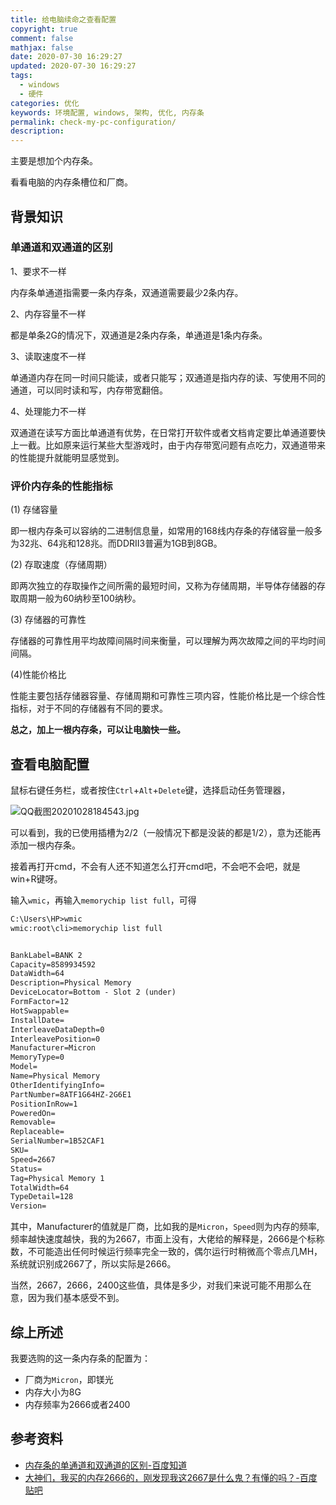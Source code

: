 ```yaml
---
title: 给电脑续命之查看配置
copyright: true
comment: false
mathjax: false
date: 2020-07-30 16:29:27
updated: 2020-07-30 16:29:27
tags:
  - windows
  - 硬件
categories: 优化
keywords: 环境配置, windows, 架构, 优化, 内存条
permalink: check-my-pc-configuration/
description:
---
```


主要是想加个内存条。

看看电脑的内存条槽位和厂商。

<!-- more -->

## 背景知识

### 单通道和双通道的区别

1、要求不一样

内存条单通道指需要一条内存条，双通道需要最少2条内存。

2、内存容量不一样

都是单条2G的情况下，双通道是2条内存条，单通道是1条内存条。

3、读取速度不一样

单通道内存在同一时间只能读，或者只能写；双通道是指内存的读、写使用不同的通道，可以同时读和写，内存带宽翻倍。

4、处理能力不一样

双通道在读写方面比单通道有优势，在日常打开软件或者文档肯定要比单通道要快上一截。比如原来运行某些大型游戏时，由于内存带宽问题有点吃力，双通道带来的性能提升就能明显感觉到。

### 评价内存条的性能指标

(1) 存储容量

即一根内存条可以容纳的二进制信息量，如常用的168线内存条的存储容量一般多为32兆、64兆和128兆。而DDRII3普遍为1GB到8GB。

(2) 存取速度（存储周期）

即两次独立的存取操作之间所需的最短时间，又称为存储周期，半导体存储器的存取周期一般为60纳秒至100纳秒。

(3) 存储器的可靠性

存储器的可靠性用平均故障间隔时间来衡量，可以理解为两次故障之间的平均时间间隔。

(4)性能价格比

性能主要包括存储器容量、存储周期和可靠性三项内容，性能价格比是一个综合性指标，对于不同的存储器有不同的要求。

**总之，加上一根内存条，可以让电脑快一些。**

## 查看电脑配置

鼠标右键任务栏，或者按住`Ctrl`+`Alt`+`Delete`键，选择启动任务管理器，

![QQ截图20201028184543.jpg](https://i.loli.net/2020/10/28/TfEjmNJg1WX5bKZ.jpg)

可以看到，我的已使用插槽为2/2（一般情况下都是没装的都是1/2），意为还能再添加一根内存条。

接着再打开cmd，不会有人还不知道怎么打开cmd吧，不会吧不会吧，就是win+R键呀。

输入`wmic`，再输入`memorychip list full`，可得

```txt
C:\Users\HP>wmic
wmic:root\cli>memorychip list full


BankLabel=BANK 2
Capacity=8589934592
DataWidth=64
Description=Physical Memory
DeviceLocator=Bottom - Slot 2 (under)
FormFactor=12
HotSwappable=
InstallDate=
InterleaveDataDepth=0
InterleavePosition=0
Manufacturer=Micron
MemoryType=0
Model=
Name=Physical Memory
OtherIdentifyingInfo=
PartNumber=8ATF1G64HZ-2G6E1
PositionInRow=1
PoweredOn=
Removable=
Replaceable=
SerialNumber=1B52CAF1
SKU=
Speed=2667
Status=
Tag=Physical Memory 1
TotalWidth=64
TypeDetail=128
Version=
```

其中，Manufacturer的值就是厂商，比如我的是`Micron`，`Speed`则为内存的频率,频率越快速度越快，我的为2667，市面上没有，大佬给的解释是，2666是个标称数，不可能造出任何时候运行频率完全一致的，偶尔运行时稍微高个零点几MH，系统就识别成2667了，所以实际是2666。

当然，2667，2666，2400这些值，具体是多少，对我们来说可能不用那么在意，因为我们基本感受不到。

## 综上所述

我要选购的这一条内存条的配置为：

- 厂商为`Micron`，即镁光
- 内存大小为8G
- 内存频率为2666或者2400

## 参考资料

- [内存条的单通道和双通道的区别-百度知道](https://zhidao.baidu.com/question/313252253.html)
- [大神们，我买的内存2666的，刚发现我这2667是什么鬼？有懂的吗？-百度贴吧](https://tieba.baidu.com/p/5765798970)
